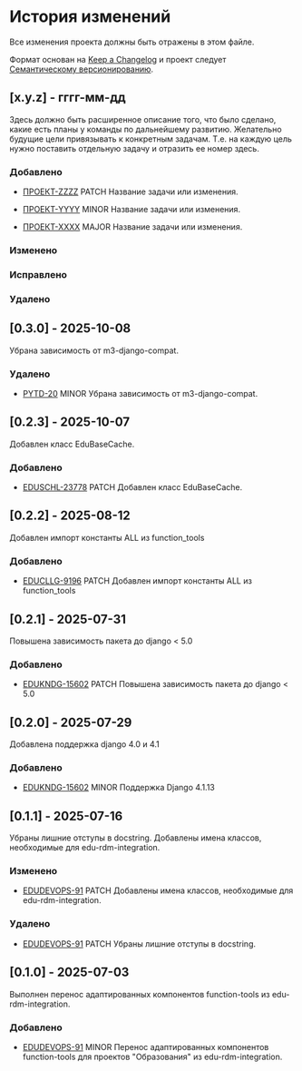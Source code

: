 # История изменений

Все изменения проекта должны быть отражены в этом файле.

Формат основан на [Keep a Changelog](http://keepachangelog.com/)
и проект следует [Семантическому версионированию](http://semver.org/).

## [x.y.z] - гггг-мм-дд

Здесь должно быть расширенное описание того, что было сделано, какие есть планы у команды по дальнейшему развитию.
Желательно будущие цели привязывать к конкретным задачам. Т.е. на каждую цель нужно поставить отдельную задачу и
отразить ее номер здесь.

### Добавлено

- [ПРОЕКТ-ZZZZ](https://jira.bars.group/browse/ПРОЕКТ-ZZZZ)
  PATCH Название задачи или изменения.

- [ПРОЕКТ-YYYY](https://jira.bars.group/browse/ПРОЕКТ-YYYY)
  MINOR Название задачи или изменения.

- [ПРОЕКТ-XXXX](https://jira.bars.group/browse/ПРОЕКТ-XXXX)
  MAJOR Название задачи или изменения.

### Изменено

### Исправлено

### Удалено


## [0.3.0] - 2025-10-08

Убрана зависимость от m3-django-compat.

### Удалено

- [PYTD-20](https://jira.bars.group/browse/PYTD-20)
  MINOR Убрана зависимость от m3-django-compat.


## [0.2.3] - 2025-10-07
  
Добавлен класс EduBaseCache.

### Добавлено

- [EDUSCHL-23778](https://jira.bars.group/browse/EDUSCHL-23778)
  PATCH Добавлен класс EduBaseCache.


## [0.2.2] - 2025-08-12
  
Добавлен импорт константы ALL из function_tools

### Добавлено

- [EDUCLLG-9196](https://jira.bars.group/browse/EDUCLLG-9196)
  PATCH Добавлен импорт константы ALL из function_tools


## [0.2.1] - 2025-07-31

Повышена зависимость пакета до django < 5.0

### Добавлено

- [EDUKNDG-15602](https://jira.bars.group/browse/EDUKNDG-15602)
  PATCH Повышена зависимость пакета до django < 5.0


## [0.2.0] - 2025-07-29

Добавлена поддержка django 4.0 и 4.1

### Добавлено

- [EDUKNDG-15602](https://jira.bars.group/browse/EDUKNDG-15602)
  MINOR Поддержка Django 4.1.13


## [0.1.1] - 2025-07-16

Убраны лишние отступы в docstring. Добавлены имена классов, необходимые для edu-rdm-integration.

### Изменено

- [EDUDEVOPS-91](https://jira.bars.group/browse/EDUDEVOPS-91)
  PATCH Добавлены имена классов, необходимые для edu-rdm-integration.

### Удалено

- [EDUDEVOPS-91](https://jira.bars.group/browse/EDUDEVOPS-91)
  PATCH Убраны лишние отступы в docstring.


## [0.1.0] - 2025-07-03

Выполнен перенос адаптированных компонентов function-tools из edu-rdm-integration.

### Добавлено

- [EDUDEVOPS-91](https://jira.bars.group/browse/EDUDEVOPS-91)
  MINOR Перенос адаптированных компонентов function-tools для проектов "Образования" из edu-rdm-integration.
